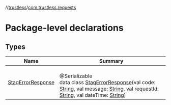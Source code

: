 //[trustless](../../index.md)/[com.trustless.requests](index.md)

# Package-level declarations

## Types

| Name | Summary |
|---|---|
| [StaqErrorResponse](-staq-error-response/index.md) | <br>@Serializable<br>data class [StaqErrorResponse](-staq-error-response/index.md)(val code: [String](https://kotlinlang.org/api/latest/jvm/stdlib/kotlin/-string/index.html), val message: [String](https://kotlinlang.org/api/latest/jvm/stdlib/kotlin/-string/index.html), val requestId: [String](https://kotlinlang.org/api/latest/jvm/stdlib/kotlin/-string/index.html), val dateTime: [String](https://kotlinlang.org/api/latest/jvm/stdlib/kotlin/-string/index.html)) |
